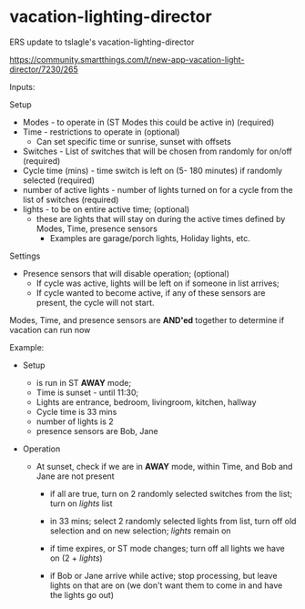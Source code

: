 # vacation-lighting-director
ERS update to tslagle's vacation-lighting-director

https://community.smartthings.com/t/new-app-vacation-light-director/7230/265

Inputs:

Setup
 * Modes - to operate in (ST Modes this could be active in)  (required)
 * Time - restrictions to operate in   (optional)
     * Can set specific time or sunrise, sunset with offsets
 * Switches - List of switches that will be chosen from randomly for on/off   (required)
 * Cycle time (mins) - time switch is left on (5- 180 minutes) if randomly selected  (required)
 * number of active lights - number of lights turned on for a cycle from the list of switches  (required)
 * lights - to be on entire active time; (optional)
     * these are lights that will stay on during the active times defined by Modes, Time, presence sensors
         * Examples are garage/porch lights, Holiday lights, etc.
 
Settings
 * Presence sensors that will disable operation; (optional)
     * If cycle was active, lights will be left on if someone in list arrives;  
     * If cycle wanted to become active, if any of these sensors are present, the cycle will not start. 
 
Modes, Time, and presence sensors are **AND'ed** together to determine if vacation can run now

Example:
* Setup
    * is run in ST **AWAY** mode;  
    * Time is sunset - until 11:30;
    * Lights are entrance, bedroom, livingroom, kitchen, hallway
    * Cycle time is 33 mins
    * number of lights is 2
    * presence sensors are Bob, Jane
    
 * Operation
     * At sunset, check if we are in **AWAY** mode, within Time, and  Bob and Jane are not present
         * if all are true, turn on 2 randomly selected switches from the list; turn on *lights* list
         * in 33 mins;   select 2 randomly selected lights from list, turn off old selection and on new selection;  *lights* remain on
         * if time expires, or ST mode changes;  turn off all lights we have on (2 + *lights*)
         
         * if Bob or Jane arrive while active;  stop processing, but leave lights on that are on (we don't want them to come in and have the lights go out)
